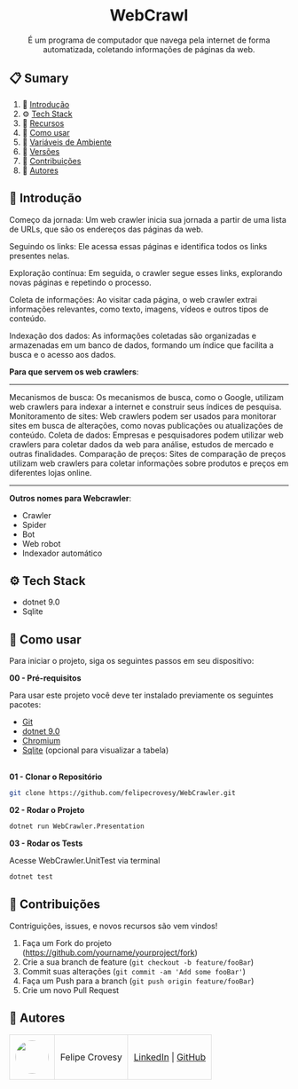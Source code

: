 <div align="center">
  <h1 align="center">WebCrawl</h1>

   <div align="center">
     É um programa de computador que navega pela internet de forma automatizada, coletando informações de páginas da web.
    </div>
</div>

## 📋 <a name="table">Sumary</a>

1. 🤖 [Introdução](#introduction)
2. ⚙️ [Tech Stack](#tech-stack)
3. 🔋 [Recursos](#features)
4. 🤸 [Como usar](#quick-start)
5. 💾 [Variáveis de Ambiente](#envs)
6. 📅 [Versões](#versions)
7. 🤝 [Contribuições](#contributing)
8. 👥 [Autores](#authors)


## <a name="introduction">🤖 Introdução</a>

Começo da jornada: Um web crawler inicia sua jornada a partir de uma lista de URLs, que são os endereços das páginas da web.

Seguindo os links: Ele acessa essas páginas e identifica todos os links presentes nelas.

Exploração contínua: Em seguida, o crawler segue esses links, explorando novas páginas e repetindo o processo.

Coleta de informações: Ao visitar cada página, o web crawler extrai informações relevantes, como texto, imagens, vídeos e outros tipos de conteúdo.

Indexação dos dados: As informações coletadas são organizadas e armazenadas em um banco de dados, formando um índice que facilita a busca e o acesso aos dados.

**Para que servem os web crawlers**:
___
Mecanismos de busca: Os mecanismos de busca, como o Google, utilizam web crawlers para indexar a internet e construir seus índices de pesquisa.
Monitoramento de sites: Web crawlers podem ser usados para monitorar sites em busca de alterações, como novas publicações ou atualizações de conteúdo.
Coleta de dados: Empresas e pesquisadores podem utilizar web crawlers para coletar dados da web para análise, estudos de mercado e outras finalidades.
Comparação de preços: Sites de comparação de preços utilizam web crawlers para coletar informações sobre produtos e preços em diferentes lojas online.

___

**Outros nomes para Webcrawler**:

+ Crawler
+ Spider
+ Bot
+ Web robot
+ Indexador automático

## <a name="tech-stack">⚙️ Tech Stack</a>

- dotnet 9.0
- Sqlite


## <a name="quick-start">🤸 Como usar</a>

Para iniciar o projeto, siga os seguintes passos em seu dispositivo:

**00 - Pré-requisitos**

Para usar este projeto você deve ter instalado previamente os seguintes pacotes:

- [Git](https://git-scm.com/)
- [dotnet 9.0](https://dotnet.microsoft.com/pt-br/download/dotnet/9.0)
- [Chromium](https://www.chromium.org/getting-involved/download-chromium/)
- [Sqlite](https://www.sqlite.org/download.html) (opcional para visualizar a tabela)
  <br/><br/>

**01 - Clonar o Repositório**

```bash
git clone https://github.com/felipecrovesy/WebCrawler.git
```

**02 - Rodar o Projeto**

```bash
dotnet run WebCrawler.Presentation
```

**03 - Rodar os Tests**

Acesse WebCrawler.UnitTest via terminal

```bash
dotnet test
```

## <a name="constributing">🤝 Contribuições</a>

Contriguições, issues, e novos recursos são vem vindos!

1. Faça um Fork do projeto (<https://github.com/yourname/yourproject/fork>)
2. Crie a sua branch de feature (`git checkout -b feature/fooBar`)
3. Commit suas alterações (`git commit -am 'Add some fooBar'`)
4. Faça um Push para a branch (`git push origin feature/fooBar`)
5. Crie um novo Pull Request


## <a name="authors">👥 Autores</a>

<table style="border-collapse: collapse; table-layout: auto; text-align: left;">

  <tbody>
    <tr>
      <td style="padding: 10px; border: 1px solid #ddd;">
        <img src="https://avatars.githubusercontent.com/u/60819196?v=4" width="60" style="border-radius: 50%; display: block; margin: 0 auto;">
      </td>
      <td style="padding: 10px; border: 1px solid #ddd;">Felipe Crovesy</td>
      <td style="padding: 10px; border: 1px solid #ddd;">
        <a href="https://www.linkedin.com/in/felipe-crovesy-6a299283/" target="_blank">LinkedIn</a> |
        <a href="https://github.com/felipecrovesy" target="_blank">GitHub</a>
      </td>
    </tr>
  </tbody>
</table>
